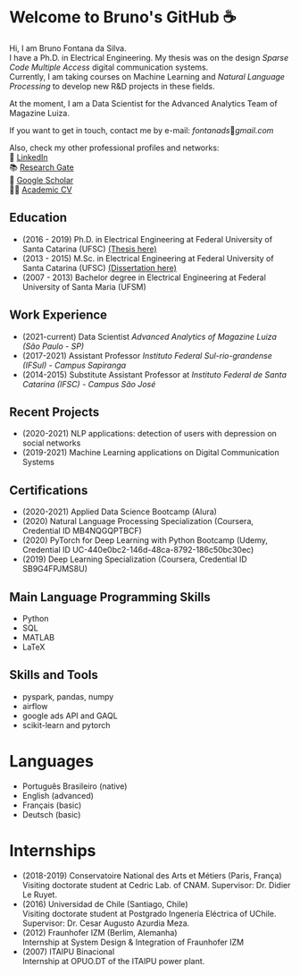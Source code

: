 # Welcome to Bruno's GitHub :coffee: 

<!--
**fontanads/fontanads** is a ✨ _special_ ✨ repository because its `README.md` (this file) appears on your GitHub profile.

Here are some ideas to get you started:

- 🔭 I’m currently working on ...
- 🌱 I’m currently learning ...
- 👯 I’m looking to collaborate on ...
- 🤔 I’m looking for help with ...
- 💬 Ask me about ...
- 📫 How to reach me: ...
- 😄 Pronouns: ...
- ⚡ Fun fact: ...
-->

Hi, I am Bruno Fontana da Silva.  
I have a Ph.D. in Electrical Engineering. My thesis was on the design _Sparse Code Multiple Access_ digital communication systems.  
Currently, I am taking courses on Machine Learning and _Natural Language Processing_ to develop new R&D projects in these fields.  
<!--
 At the moment, I am also an assistant professor at [Instituto Federal Sul-rio-grandense (IFsul) - Campus Sapiranga](http://www.sapiranga.ifsul.edu.br/).
-->
At the moment, I am a Data Scientist for the Advanced Analytics Team of Magazine Luiza.

If you want to get in touch, contact me by e-mail: _fontanads_:e-mail:_gmail.com_

Also, check my other professional profiles and networks:  
:briefcase: [LinkedIn](https://www.linkedin.com/in/fontanads/)  
:books: [Research Gate](https://www.researchgate.net/profile/Bruno_Fontana)  
:newspaper: [Google Scholar](https://scholar.google.com.br/citations?user=vAY4olUAAAAJ&hl=en)  
:student: [Academic CV](http://lattes.cnpq.br/0704140512805010)

## Education

- (2016 - 2019) Ph.D. in Electrical Engineering at Federal University of Santa Catarina (UFSC) [(Thesis here)](https://repositorio.ufsc.br/handle/123456789/214493)
- (2013 - 2015) M.Sc. in Electrical Engineering at Federal University of Santa Catarina (UFSC) [(Dissertation here)](https://repositorio.ufsc.br/handle/123456789/157299)
- (2007 - 2013) Bachelor degree in Electrical Engineering at Federal University of Santa Maria (UFSM)

## Work Experience

- (2021-current) Data Scientist _Advanced Analytics of Magazine Luiza (São Paulo - SP)_
- (2017-2021) Assistant Professor _Instituto Federal Sul-rio-grandense (IFSul) - Campus Sapiranga_
- (2014-2015) Substitute Assistant Professor at _Instituto Federal de Santa Catarina (IFSC) - Campus São José_

## Recent Projects

- (2020-2021) NLP applications: detection of users with depression on social networks 
- (2019-2021) Machine Learning applications on Digital Communication Systems

## Certifications

- (2020-2021) Applied Data Science Bootcamp (Alura)
- (2020) Natural Language Processing Specialization (Coursera, Credential ID MB4NQGQPTBCF)
- (2020) PyTorch for Deep Learning with Python Bootcamp (Udemy, Credential ID UC-440e0bc2-146d-48ca-8792-186c50bc30ec)
- (2019) Deep Learning Specialization (Coursera, Credential ID SB9G4FPJMS8U)

## Main Language Programming Skills

- Python
- SQL
- MATLAB
- LaTeX

## Skills and Tools

- pyspark, pandas, numpy
- airflow
- google ads API and GAQL
- scikit-learn and pytorch 

# Languages

- Português Brasileiro (native)
- English (advanced)
- Français (basic)
- Deutsch (basic)

# Internships 

- (2018-2019) Conservatoire National des Arts et Métiers (Paris, França)  
Visiting doctorate student at Cedric Lab. of CNAM. Supervisor: Dr. Didier Le Ruyet.
- (2016) Universidad de Chile (Santiago, Chile)  
Visiting doctorate student at Postgrado Ingenería Eléctrica of UChile. Supervisor: Dr. Cesar Augusto Azurdia Meza.
- (2012) Fraunhofer IZM (Berlim, Alemanha)  
Internship at System Design \& Integration of Fraunhofer IZM
- (2007) ITAIPU Binacional  
Internship at OPUO.DT of the ITAIPU power plant.
